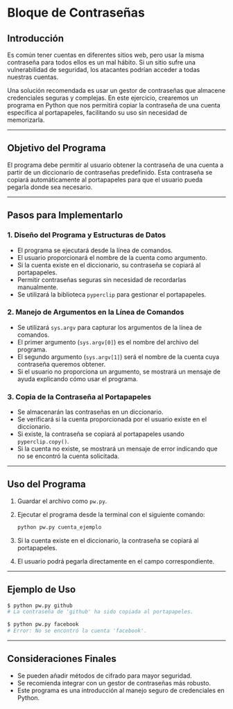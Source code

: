 # Bloque de Contraseñas

## Introducción

Es común tener cuentas en diferentes sitios web, pero usar la misma contraseña para todos ellos es un mal hábito. Si un sitio sufre una vulnerabilidad de seguridad, los atacantes podrían acceder a todas nuestras cuentas.

Una solución recomendada es usar un gestor de contraseñas que almacene credenciales seguras y complejas. En este ejercicio, crearemos un programa en Python que nos permitirá copiar la contraseña de una cuenta específica al portapapeles, facilitando su uso sin necesidad de memorizarla.

---

## Objetivo del Programa

El programa debe permitir al usuario obtener la contraseña de una cuenta a partir de un diccionario de contraseñas predefinido. Esta contraseña se copiará automáticamente al portapapeles para que el usuario pueda pegarla donde sea necesario.

---

## Pasos para Implementarlo

### 1. Diseño del Programa y Estructuras de Datos

-   El programa se ejecutará desde la línea de comandos.
-   El usuario proporcionará el nombre de la cuenta como argumento.
-   Si la cuenta existe en el diccionario, su contraseña se copiará al portapapeles.
-   Permitir contraseñas seguras sin necesidad de recordarlas manualmente.
-   Se utilizará la biblioteca `pyperclip` para gestionar el portapapeles.

### 2. Manejo de Argumentos en la Línea de Comandos

-   Se utilizará `sys.argv` para capturar los argumentos de la línea de comandos.
-   El primer argumento (`sys.argv[0]`) es el nombre del archivo del programa.
-   El segundo argumento (`sys.argv[1]`) será el nombre de la cuenta cuya contraseña queremos obtener.
-   Si el usuario no proporciona un argumento, se mostrará un mensaje de ayuda explicando cómo usar el programa.

### 3. Copia de la Contraseña al Portapapeles

-   Se almacenarán las contraseñas en un diccionario.
-   Se verificará si la cuenta proporcionada por el usuario existe en el diccionario.
-   Si existe, la contraseña se copiará al portapapeles usando `pyperclip.copy()`.
-   Si la cuenta no existe, se mostrará un mensaje de error indicando que no se encontró la cuenta solicitada.

---

## Uso del Programa

1. Guardar el archivo como `pw.py`.
2. Ejecutar el programa desde la terminal con el siguiente comando:

    ```bash
    python pw.py cuenta_ejemplo
    ```

3. Si la cuenta existe en el diccionario, la contraseña se copiará al portapapeles.
4. El usuario podrá pegarla directamente en el campo correspondiente.

---

## Ejemplo de Uso

```bash
$ python pw.py github
# La contraseña de 'github' ha sido copiada al portapapeles.

$ python pw.py facebook
# Error: No se encontró la cuenta 'facebook'.
```

---

## Consideraciones Finales

-   Se pueden añadir métodos de cifrado para mayor seguridad.
-   Se recomienda integrar con un gestor de contraseñas más robusto.
-   Este programa es una introducción al manejo seguro de credenciales en Python.

